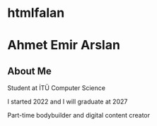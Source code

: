 # htmlfalan
<h1>Ahmet Emir Arslan</h1>
<h2>About Me</h2>
<p>Student at İTÜ Computer Science</p>
<p>I started 2022 and I will graduate at 2027</p>
<p>Part-time bodybuilder and digital content creator</p>
